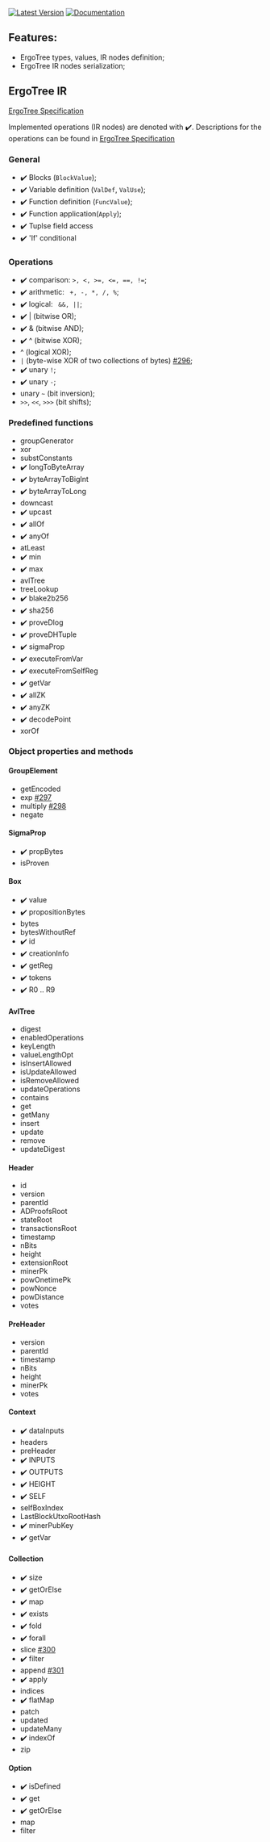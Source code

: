 [![Latest Version](https://img.shields.io/crates/v/ergotree-ir.svg)](https://crates.io/crates/ergotree-ir)
[![Documentation](https://docs.rs/ergotree-ir/badge.svg)](https://docs.rs/crate/ergotree-ir)

## Features:
- ErgoTree types, values, IR nodes definition;
- ErgoTree IR nodes serialization;

## ErgoTree IR

[ErgoTree Specification](https://github.com/ScorexFoundation/sigmastate-interpreter/tree/develop/docs/spec)

Implemented operations (IR nodes) are denoted with :heavy_check_mark:.
Descriptions for the operations can be found in [ErgoTree Specification](https://github.com/ScorexFoundation/sigmastate-interpreter/tree/develop/docs/spec)

### General

- :heavy_check_mark: Blocks (`BlockValue`);
- :heavy_check_mark: Variable definition (`ValDef`, `ValUse`);
- :heavy_check_mark: Function definition (`FuncValue`);
- :heavy_check_mark: Function application(`Apply`);
- :heavy_check_mark: Tuplse field access
- :heavy_check_mark: 'If' conditional

### Operations

- :heavy_check_mark: comparison: `>, <, >=, <=, ==, !=`;
- :heavy_check_mark: arithmetic: ` +, -, *, /, %`;
- :heavy_check_mark: logical: ` &&, ||`;
- :heavy_check_mark: | (bitwise OR);
- :heavy_check_mark: & (bitwise AND);
- :heavy_check_mark: ^ (bitwise XOR);
- ^ (logical XOR);
- `|` (byte-wise XOR of two collections of bytes) [#296](https://github.com/ergoplatform/sigma-rust/issues/296);
- :heavy_check_mark: unary `!`;
- :heavy_check_mark: unary `-`;
- unary `~` (bit inversion);
- `>>`, `<<`, `>>>` (bit shifts);

### Predefined functions

- groupGenerator
- xor
- substConstants
- :heavy_check_mark: longToByteArray
- :heavy_check_mark: byteArrayToBigInt
- :heavy_check_mark: byteArrayToLong
- downcast
- :heavy_check_mark: upcast
- :heavy_check_mark: allOf
- :heavy_check_mark: anyOf
- atLeast
- :heavy_check_mark: min
- :heavy_check_mark: max
- avlTree
- treeLookup
- :heavy_check_mark: blake2b256
- :heavy_check_mark: sha256
- :heavy_check_mark: proveDlog
- :heavy_check_mark: proveDHTuple
- :heavy_check_mark: sigmaProp
- :heavy_check_mark: executeFromVar
- :heavy_check_mark: executeFromSelfReg
- :heavy_check_mark: getVar
- :heavy_check_mark: allZK
- :heavy_check_mark: anyZK
- :heavy_check_mark: decodePoint
- xorOf

### Object properties and methods

#### GroupElement

- getEncoded
- exp [#297](https://github.com/ergoplatform/sigma-rust/issues/297)
- multiply [#298](https://github.com/ergoplatform/sigma-rust/issues/298)
- negate

#### SigmaProp

- :heavy_check_mark: propBytes
- isProven

#### Box

- :heavy_check_mark: value
- :heavy_check_mark: propositionBytes
- bytes
- bytesWithoutRef
- :heavy_check_mark: id
- :heavy_check_mark: creationInfo
- :heavy_check_mark: getReg
- :heavy_check_mark: tokens
- :heavy_check_mark: R0 .. R9

#### AvlTree 

- digest
- enabledOperations
- keyLength
- valueLengthOpt
- isInsertAllowed
- isUpdateAllowed
- isRemoveAllowed
- updateOperations
- contains
- get
- getMany
- insert
- update
- remove
- updateDigest

#### Header

- id
- version
- parentId
- ADProofsRoot
- stateRoot
- transactionsRoot
- timestamp
- nBits
- height
- extensionRoot
- minerPk
- powOnetimePk
- powNonce
- powDistance
- votes


#### PreHeader

- version
- parentId
- timestamp
- nBits
- height
- minerPk
- votes


#### Context

- :heavy_check_mark: dataInputs
- headers
- preHeader
- :heavy_check_mark: INPUTS
- :heavy_check_mark: OUTPUTS
- :heavy_check_mark: HEIGHT
- :heavy_check_mark: SELF
- selfBoxIndex
- LastBlockUtxoRootHash
- :heavy_check_mark: minerPubKey
- :heavy_check_mark: getVar

#### Collection

- :heavy_check_mark: size
- :heavy_check_mark: getOrElse
- :heavy_check_mark: map
- :heavy_check_mark: exists
- :heavy_check_mark: fold
- :heavy_check_mark: forall
- slice [#300](https://github.com/ergoplatform/sigma-rust/issues/300)
- :heavy_check_mark: filter
- append [#301](https://github.com/ergoplatform/sigma-rust/issues/301)
- :heavy_check_mark: apply
- indices
- :heavy_check_mark: flatMap
- patch
- updated
- updateMany
- :heavy_check_mark: indexOf
- zip

#### Option

- :heavy_check_mark: isDefined
- :heavy_check_mark: get
- :heavy_check_mark: getOrElse
- map
- filter

